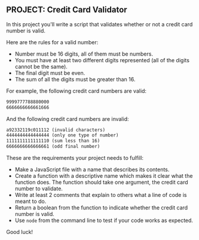  ## **PROJECT: Credit Card Validator**

In this project you'll write a script that validates whether or not a credit card number is valid.

Here are the rules for a valid number:

 - Number must be 16 digits, all of them must be numbers.
 - You must have at least two different digits represented (all of the digits cannot be the same).
 - The final digit must be even.
 - The sum of all the digits must be greater than 16.

 For example, the following credit card numbers are valid:

 ```markdown
 9999777788880000
 6666666666661666
 ```

 And the following credit card numbers are invalid:

 ```markdown
 a92332119c011112 (invalid characters)
 4444444444444444 (only one type of number)
 1111111111111110 (sum less than 16)
 6666666666666661 (odd final number)
 ```

 These are the requirements your project needs to fulfill:

 - Make a JavaScript file with a name that describes its contents.
 - Create a function with a descriptive name which makes it clear what the function does. The function should take one argument, the credit card number to validate.
 - Write at least 2 comments that explain to others what a line of code is meant to do.
 - Return a boolean from the function to indicate whether the credit card number is valid.
 - Use `node` from the command line to test if your code works as expected.

 Good luck!
 
